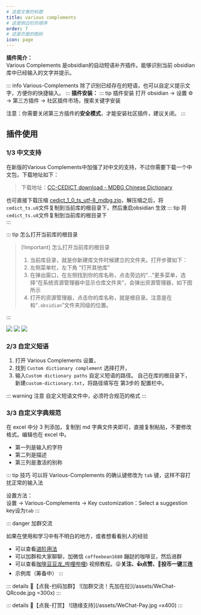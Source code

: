 ```yaml
---
# 这是文章的标题
title: various complements
# 这是侧边栏的顺序
order: 7
# 这是页面的图标
icon: page
---
```

**插件简介：**  
Various Complements 是obsidian的自动短语补齐插件。能够识别当前 obsidian 库中已经输入的文字并提示。

::: info 
Various-Complements 除了识别已经存在的短语，也可以自定义提示文字，方便你的快捷输入。
:::
**插件安装：**
::: tip 插件安装
打开 obsidian → 设置 ⚙️ → 第三方插件 → 社区插件市场，搜索关键字安装

注意：你需要关闭第三方插件的**安全模式**，才能安装社区插件，建议关闭。
:::

## 插件使用
### 1/3 中文支持
在新版的Various Complements中加强了对中文的支持，不过你需要下载一个中文包，下载地址如下：

> 下载地址：[CC-CEDICT download - MDBG Chinese Dictionary](https://www.mdbg.net/chinese/dictionary?page=cc-cedict)

也可直接下载压缩 [cedict_1_0_ts_utf-8_mdbg.zip](https://www.mdbg.net/chinese/export/cedict/cedict_1_0_ts_utf-8_mdbg.zip)，解压缩之后，将`cedict_ts.u8`文件复制到当前库的根目录下，然后重启obsidian 生效
::: tip 
将`cedict_ts.u8`文件复制到当前库的根目录下     
:::

::: tip 怎么打开当前库的根目录
> [!important] 怎么打开当前库的根目录
> 1. 当前库目录，就是你新建库文件时候建立的文件夹。打开步骤如下：
> 2. 左侧菜单栏，左下角 “打开其他库”
> 3. 在弹出窗口，在左侧找到你的库名称，点击旁边的"..."更多菜单，选择“在系统资源管理器中显示仓库文件夹”，会弹出资源管理器，如下图所示
> 4. 打开的资源管理器，点击你的库名称，就是根目录。注意是在和“`.obsidian`”文件夹同级的位置。

:::

![](/assets/2023042920082439.png)
![](/assets/2023042920082345.png)
![](/assets/2023042920081252.png)


### 2/3 自定义短语
1. 打开 Various Complements 设置，
2. 找到 `Custom dictionary complement` 选择打开，
3. 输入`Custom dictionary paths` 自定义短语的路径。
自己在库的根目录下，新建`custom-dictionary.txt`，将路径填写在 第3步的 配置栏中。

::: warning 注意
自定义短语文件中，必须符合规范的格式
:::

### 3/3 自定义字典规范

在 excel 中分 3 列添加，复制到 md 字典文件夹即可，直接复制粘贴，不要修改格式。编辑也在 excel 中。

-   第一列是输入的字符
-   第二列是描述
-   第三列是激活的别称

::: tip 技巧
可以将 Various-Complements 的确认键修改为 `tab` 键，这样不容打扰正常的输入法

设置方法：  
设置 → Various-Complements → Key customization：Select a suggestion key设为`tab`
:::

::: danger 加群交流

如果在使用和学习中有不明白的地方，或者想看看别人的经验
- 可以查看[进阶用法](/zh/advanced)
- 可以加群和大家聊聊，加微信 `coffeebean1688` 蹦跶的咖啡豆，然后进群
- 可以查看[咖啡豆豆龙_哔哩哔哩](https://space.bilibili.com/618777356)) 视频教程。😜**关注、👍点赞、📀投币一键三连**
- 示例库（筹备中）
:::

::: details 🌱【点我-扫码加群】
![加群交流！先加在拉](/assets/WeChat-QRcode.jpg =300x) 
::: 

::: details 🍻【点我-打赏】
![随缘支持](/assets/WeChat-Pay.jpg =x400)
::: 

